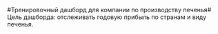 #Тренировочный дашборд для компании по производству печенья#
Цель дашборда: отслеживать годовую прибыль по странам и виду печенья.
